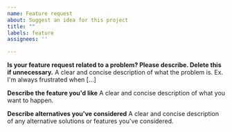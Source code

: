 ```yaml
---
name: Feature request
about: Suggest an idea for this project
title: ""
labels: feature
assignees: ''

---
```


**Is your feature request related to a problem? Please describe. Delete this if unnecessary.**
A clear and concise description of what the problem is. Ex. I'm always frustrated when [...]

**Describe the feature you'd like**
A clear and concise description of what you want to happen.

**Describe alternatives you've considered**
A clear and concise description of any alternative solutions or features you've considered.
